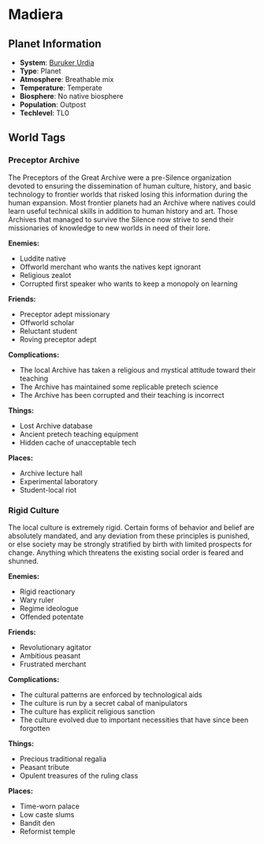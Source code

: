 # Madiera

## Planet Information
- **System**: [Buruker Urdia](../../system--buruker-urdia.md)
- **Type**: Planet
- **Atmosphere**: Breathable mix
- **Temperature**: Temperate
- **Biosphere**: No native biosphere
- **Population**: Outpost
- **Techlevel**: TL0

## World Tags

### Preceptor Archive

The Preceptors of the Great Archive were a pre-Silence organization devoted to ensuring the dissemination of human culture, history, and basic technology to frontier worlds that risked losing this information during the human expansion. Most frontier planets had an Archive where natives could learn useful technical skills in addition to human history and art. Those Archives that managed to survive the Silence now strive to send their missionaries of knowledge to new worlds in need of their lore.

**Enemies:**
- Luddite native
- Offworld merchant who wants the natives kept ignorant
- Religious zealot
- Corrupted first speaker who wants to keep a monopoly on learning

**Friends:**
- Preceptor adept missionary
- Offworld scholar
- Reluctant student
- Roving preceptor adept

**Complications:**
- The local Archive has taken a religious and mystical attitude toward their teaching
- The Archive has maintained some replicable pretech science
- The Archive has been corrupted and their teaching is incorrect

**Things:**
- Lost Archive database
- Ancient pretech teaching equipment
- Hidden cache of unacceptable tech

**Places:**
- Archive lecture hall
- Experimental laboratory
- Student-local riot

### Rigid Culture

The local culture is extremely rigid. Certain forms of behavior and belief are absolutely mandated, and any deviation from these principles is punished, or else society may be strongly stratified by birth with limited prospects for change. Anything which threatens the existing social order is feared and shunned.

**Enemies:**
- Rigid reactionary
- Wary ruler
- Regime ideologue
- Offended potentate

**Friends:**
- Revolutionary agitator
- Ambitious peasant
- Frustrated merchant

**Complications:**
- The cultural patterns are enforced by technological aids
- The culture is run by a secret cabal of manipulators
- The culture has explicit religious sanction
- The culture evolved due to important necessities that have since been forgotten

**Things:**
- Precious traditional regalia
- Peasant tribute
- Opulent treasures of the ruling class

**Places:**
- Time-worn palace
- Low caste slums
- Bandit den
- Reformist temple


